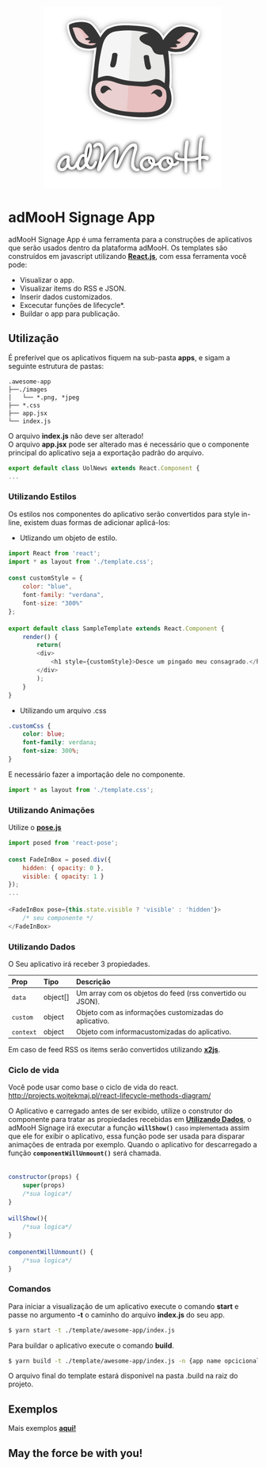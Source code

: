 
<div style="text-align:center"><img src="logo.png" /></div>

# adMooH Signage App

adMooH Signage App é uma ferramenta para a construções de aplicativos que serão usados dentro da plataforma adMooH.
Os templates são construídos em javascript utilizando **[React.js](https://reactjs.org/)**, com essa ferramenta você pode:

  - Visualizar o app.
  - Visualizar items do RSS e JSON.
  - Inserir dados customizados.
  - Excecutar funções de lifecycle*.
  - Buildar o app para publicação.

## **Utilização**

É preferível que os aplicativos fiquem na sub-pasta **apps**, e sigam a seguinte estrutura de pastas:
```
.awesome-app
├──./images
│   └── *.png, *jpeg
├── *.css
├── app.jsx
└── index.js
```
O arquivo **index.js** não deve ser alterado!\
O arquivo **app.jsx** pode ser alterado mas é necessário que o componente principal do aplicativo seja a exportação padrão do arquivo.

```javascript
export default class UolNews extends React.Component {
...
```

### **Utilizando Estilos**

Os estilos nos componentes do aplicativo serão convertidos para style in-line, existem duas formas de adicionar aplicá-los:

- Utlizando um objeto de estilo.

```javascript
import React from 'react';
import * as layout from './template.css';

const customStyle = {
    color: "blue",
    font-family: "verdana",
    font-size: "300%"
};

export default class SampleTemplate extends React.Component {
	render() {		
        return(
        <div>
            <h1 style={customStyle}>Desce um pingado meu consagrado.</h1>
        </div>
		);
    }
}
```

- Utilizando um arquivo .css

```css
.customCss {
    color: blue;
    font-family: verdana;
    font-size: 300%;
}
```
E necessário fazer a importação dele no componente.

```javascript
import * as layout from './template.css';
```

### **Utilizando Animações**

Utilize o **[pose.js](https://popmotion.io/pose/learn/popmotion-get-started/)**

```javascript
import posed from 'react-pose';

const FadeInBox = posed.div({
	hidden: { opacity: 0 },
	visible: { opacity: 1 }
});
...

<FadeInBox pose={this.state.visible ? 'visible' : 'hidden'}>
    /* seu componente */
</FadeInBox>
```

### **Utilizando Dados**

O Seu aplicativo irá receber 3 propiedades.

| Prop | Tipo | Descrição |
|:---|:---|:---|
|`data`|object[]|Um array com os objetos do feed (rss convertido ou JSON).|
|`custom`|object|Objeto com as informações customizadas do aplicativo.|
|`context`|object|Objeto com informacustomizadas do aplicativo.|


Em caso de feed RSS os items serão convertidos utilizando **[x2js](https://github.com/x2js/x2js)**.

### **Ciclo de vida**

Você pode usar como base o ciclo de vida do react.\
http://projects.wojtekmaj.pl/react-lifecycle-methods-diagram/

O Aplicativo e carregado antes de ser exibido, utilize o construtor do componente para tratar as propiedades recebidas em **[Utilizando Dados](#Utilizando-Dados)**, o adMooH Signage irá executar a função **`willShow()`** <small>caso implementada</small> assim que ele for exibir o aplicativo, essa função pode ser usada para disparar animações de entrada por exemplo.
Quando o aplicativo for descarregado a função **`componentWillUnmount()`** será chamada.



```javascript

constructor(props) {
    super(props)
    /*sua logica*/
}

willShow(){
    /*sua logica*/
}

componentWillUnmount() {
    /*sua logica*/
}
```

### **Comandos**

Para iniciar a visualização de um aplicativo execute o comando **start** e passe no argumento **-t** o caminho do arquivo **index.js** do seu app.

```sh
$ yarn start -t ./template/awesome-app/index.js 
```

Para buildar o aplicativo execute o comando **build**.

```sh
$ yarn build -t ./template/awesome-app/index.js -n {app name opcicional}
```

O arquivo final do template estará disponivel na pasta .build na raiz do projeto.

## **Exemplos**
Mais exemplos **[aqui!](https://github.com/adMooH/signage-template)**

## **May the force be with you!**